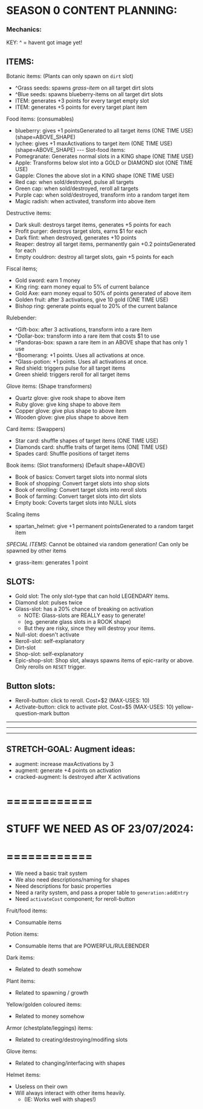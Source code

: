
# SEASON 0 CONTENT PLANNING:



### Mechanics:

KEY: ^ = havent got image yet!

## ITEMS:
Botanic items: (Plants can only spawn on `dirt` slot)
- ^Grass seeds: spawns *grass-item* on all target dirt slots
- ^Blue seeds: spawns blueberry-items on all target dirt slots
- ITEM: generates +3 points for every target empty slot
- ITEM: generates +5 points for every target plant item

Food items: (consumables)
- blueberry: gives +1 pointsGenerated to all target items (ONE TIME USE)  (shape=ABOVE_SHAPE)
- lychee: gives +1 maxActivations to target item (ONE TIME USE)  (shape=ABOVE_SHAPE)
--- Slot-food items:
- Pomegranate: Generates normal slots in a KING shape (ONE TIME USE)
- Apple: Transforms below slot into a GOLD or DIAMOND slot (ONE TIME USE)
- Gapple: Clones the above slot in a KING shape (ONE TIME USE)
- Red cap: when sold/destroyed, pulse all targets
- Green cap: when sold/destroyed, reroll all targets
- Purple cap: when sold/destroyed, transform into a random target item
- Magic radish: when activated, transform into above item

Destructive items:
- Dark skull: destroys target items, generates +5 points for each
- Profit purger: destroys target slots, earns $1 for each
- Dark flint: when destroyed, generates +10 points
- Reaper: destroy all target items, permanently gain +0.2 pointsGenerated for each
- Empty couldron: destroy all target slots, gain +5 points for each

Fiscal items; 
- Gold sword: earn 1 money
- King ring: earn money equal to 5% of current balance
- Gold Axe: earn money equal to 50% of points generated of above item
- Golden fruit: after 3 activations, give 10 gold (ONE TIME USE)
- Bishop ring: generate points equal to 20% of the current balance

Rulebender:
- ^Gift-box: after 3 activations, transform into a rare item
- ^Dollar-box: transform into a rare item that costs $1 to use
- ^Pandoras-box: spawn a rare item in an ABOVE shape that has only 1 use
- ^Boomerang: +1 points. Uses all activations at once.
- ^Glass-potion: +1 points. Uses all activations at once.
- Red shield: triggers pulse for all target items
- Green shield: triggers reroll for all target items

Glove items: (Shape transformers)
- Quartz glove: give rook shape to above item
- Ruby glove: give king shape to above item
- Copper glove: give plus shape to above item
- Wooden glove: give plus shape to above item

Card items: (Swappers)
- Star card: shuffle shapes of target items (ONE TIME USE)
- Diamonds card: shuffle traits of target items (ONE TIME USE)
- Spades card: Shuffle positions of target items

Book items: (Slot transformers) (Default shape=ABOVE)
- Book of basics: Convert target slots into normal slots
- Book of shopping: Convert target slots into shop slots
- Book of rerolling: Convert target slots into reroll slots
- Book of farming: Convert target slots into dirt slots
- Empty book: Coverts target slots into NULL slots

Scaling items
- spartan_helmet: give +1 permanent pointsGenerated to a random target item

*SPECIAL ITEMS*: Cannot be obtained via random generation! Can only be spawned by other items
- grass-item: generates 1 point


## SLOTS:
- Gold slot: The only slot-type that can hold LEGENDARY items.
- Diamond slot: pulses twice
- Glass-slot: has a 20% chance of breaking on activation
    - NOTE: Glass-slots are REALLY easy to generate!
    - (eg. generate glass slots in a ROOK shape)
    - But they are risky, since they will destroy your items.
- Null-slot: doesn't activate
- Reroll-slot: self-explanatory
- Dirt-slot
- Shop-slot: self-explanatory
- Epic-shop-slot: Shop slot, always spawns items of epic-rarity or above. Only rerolls on `RESET` trigger.

## Button slots:
- Reroll-button: click to reroll. Cost=$2  (MAX-USES: 10)
- Activate-button: click to activate plot. Cost=$5  (MAX-USES: 10) yellow-question-mark button


-------------
-------------
-------------

## STRETCH-GOAL: Augment ideas:
- augment: increase maxActivations by 3
- augment: generate +4 points on activation
- cracked-augment: Is destroyed after X activations





# ============
# STUFF WE NEED AS OF 23/07/2024:
# ============
- We need a basic trait system
- We also need descriptions/naming for shapes
- Need descriptions for basic properties
- Need a rarity system, and pass a proper table to `generation:addEntry`
- Need `activateCost` component; for reroll-button














Fruit/food items: 
- Consumable items

Potion items:
- Consumable items that are POWERFUL/RULEBENDER

Dark items:
- Related to death somehow

Plant items:
- Related to spawning / growth

Yellow/golden coloured items:
- Related to money somehow

Armor (chestplate/leggings) items:
- Related to creating/destroying/modifing slots

Glove items:
- Related to changing/interfacing with shapes

Helmet items:
- Useless on their own
- Will always interact with other items heavily.
    - (IE: Works well with shapes!)


